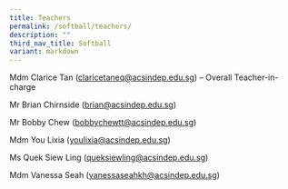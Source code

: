 ```yaml
---
title: Teachers
permalink: /softball/teachers/
description: ""
third_nav_title: Softball
variant: markdown
---
```

Mdm Clarice Tan ([claricetaneq@acsindep.edu.sg](mailto:claricetaneq@acsindep.edu.sg)) – Overall Teacher-in-charge

Mr Brian Chirnside ([brian@acsindep.edu.sg](mailto:brian@acsindep.edu.sg))

Mr Bobby Chew ([bobbychewtt@acsindep.edu.sg](mailto:bobbychewtt@acsindep.edu.sg))

Mdm You Lixia ([youlixia@acsindep.edu.sg](mailto:youlixia@acsindep.edu.sg))

Ms Quek Siew Ling ([queksiewling@acsindep.edu.sg](mailto:queksiewling@acsindep.edu.sg))

Mdm Vanessa Seah ([vanessaseahkh@acsindep.edu.sg](mailto:vanessaseahkh@acsindep.edu.sg))